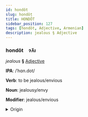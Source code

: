 ```yaml
---
id: hondôt
slug: hondôt
title: HONDÔT
sidebar_position: 127
tags: [hondôt, Adjective, Armenian]
description: jealous § Adjective
---
```


### hondôt&emsp;<span kind="abugida">ɂ̃ʌ̆ı</span>

*jealous* **§** [Adjective](../../tags/Adjective)

**IPA**: /ˈhɑn.dot/

**Verb**: to be jealous/envious

**Noun**: jealousy/envy

**Modifier**: jealous/envious

<details>
    <summary>Origin</summary>
    Armenian խանդոտ xandot [χɑnˈdot]<br/>
    <em>Armenian Language Family</em>
</details>